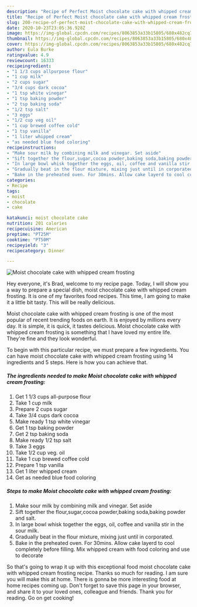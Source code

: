 ```yaml
---
description: "Recipe of Perfect Moist chocolate cake with whipped cream frosting"
title: "Recipe of Perfect Moist chocolate cake with whipped cream frosting"
slug: 200-recipe-of-perfect-moist-chocolate-cake-with-whipped-cream-frosting
date: 2020-10-23T23:05:36.928Z
image: https://img-global.cpcdn.com/recipes/8063853a33b15805/680x482cq70/moist-chocolate-cake-with-whipped-cream-frosting-recipe-main-photo.jpg
thumbnail: https://img-global.cpcdn.com/recipes/8063853a33b15805/680x482cq70/moist-chocolate-cake-with-whipped-cream-frosting-recipe-main-photo.jpg
cover: https://img-global.cpcdn.com/recipes/8063853a33b15805/680x482cq70/moist-chocolate-cake-with-whipped-cream-frosting-recipe-main-photo.jpg
author: Eula Burke
ratingvalue: 4.9
reviewcount: 16333
recipeingredient:
- "1 1/3 cups allpurpose flour"
- "1 cup milk"
- "2 cups sugar"
- "3/4 cups dark cocoa"
- "1 tsp white vinegar"
- "1 tsp baking powder"
- "2 tsp baking soda"
- "1/2 tsp salt"
- "3 eggs"
- "1/2 cup veg oil"
- "1 cup brewed coffee cold"
- "1 tsp vanilla"
- "1 liter whipped cream"
- "as needed blue food coloring"
recipeinstructions:
- "Make sour milk by combining milk and vinegar. Set aside"
- "Sift together the flour,sugar,cocoa powder,baking soda,baking powder and salt."
- "In large bowl whisk together the eggs, oil, coffee and vanilla stir in the sour milk."
- "Gradually beat in the flour mixture, mixing just until in corporated."
- "Bake in the preheated oven. For 30mins. Allow cake layerd to cool completely before filling. Mix whipped cream with food coloring and use to decorate"
categories:
- Recipe
tags:
- moist
- chocolate
- cake

katakunci: moist chocolate cake 
nutrition: 201 calories
recipecuisine: American
preptime: "PT25M"
cooktime: "PT50M"
recipeyield: "3"
recipecategory: Dinner

---
```



![Moist chocolate cake with whipped cream frosting](https://img-global.cpcdn.com/recipes/8063853a33b15805/680x482cq70/moist-chocolate-cake-with-whipped-cream-frosting-recipe-main-photo.jpg)

Hey everyone, it's Brad, welcome to my recipe page. Today, I will show you a way to prepare a special dish, moist chocolate cake with whipped cream frosting. It is one of my favorites food recipes. This time, I am going to make it a little bit tasty. This will be really delicious.



Moist chocolate cake with whipped cream frosting is one of the most popular of recent trending foods on earth. It is enjoyed by millions every day. It is simple, it is quick, it tastes delicious. Moist chocolate cake with whipped cream frosting is something that I have loved my entire life. They're fine and they look wonderful.


To begin with this particular recipe, we must prepare a few ingredients. You can have moist chocolate cake with whipped cream frosting using 14 ingredients and 5 steps. Here is how you can achieve that.

<!--inarticleads1-->

##### The ingredients needed to make Moist chocolate cake with whipped cream frosting:

1. Get 1 1/3 cups all-purpose flour
1. Take 1 cup milk
1. Prepare 2 cups sugar
1. Take 3/4 cups dark cocoa
1. Make ready 1 tsp white vinegar
1. Get 1 tsp baking powder
1. Get 2 tsp baking soda
1. Make ready 1/2 tsp salt
1. Take 3 eggs
1. Take 1/2 cup veg. oil
1. Take 1 cup brewed coffee cold
1. Prepare 1 tsp vanilla
1. Get 1 liter whipped cream
1. Get as needed blue food coloring




<!--inarticleads2-->

##### Steps to make Moist chocolate cake with whipped cream frosting:

1. Make sour milk by combining milk and vinegar. Set aside
1. Sift together the flour,sugar,cocoa powder,baking soda,baking powder and salt.
1. In large bowl whisk together the eggs, oil, coffee and vanilla stir in the sour milk.
1. Gradually beat in the flour mixture, mixing just until in corporated.
1. Bake in the preheated oven. For 30mins. Allow cake layerd to cool completely before filling. Mix whipped cream with food coloring and use to decorate




So that's going to wrap it up with this exceptional food moist chocolate cake with whipped cream frosting recipe. Thanks so much for reading. I am sure you will make this at home. There is gonna be more interesting food at home recipes coming up. Don't forget to save this page in your browser, and share it to your loved ones, colleague and friends. Thank you for reading. Go on get cooking!
